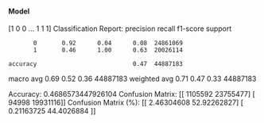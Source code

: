 #### Model
[1 0 0 ... 1 1 1]
Classification Report:
              precision    recall  f1-score   support

           0       0.92      0.04      0.08  24861069
           1       0.46      1.00      0.63  20026114

    accuracy                           0.47  44887183
   macro avg       0.69      0.52      0.36  44887183
weighted avg       0.71      0.47      0.33  44887183

Accuracy: 0.4686573447926104
Confusion Matrix:
[[ 1105592 23755477]
 [   94998 19931116]]
Confusion Matrix (%):
[[ 2.46304608 52.92262827]
 [ 0.21163725 44.4026884 ]]
